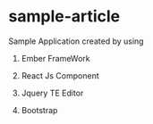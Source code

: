 # sample-article

Sample Application created by using

1. Ember FrameWork

2. React Js Component

3. Jquery TE Editor

4. Bootstrap
